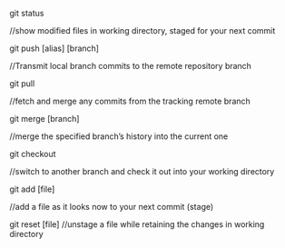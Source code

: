 
git status

//show modified files in working directory, staged for your next commit

git push [alias] [branch]

//Transmit local branch commits to the remote repository branch

git pull

//fetch and merge any commits from the tracking remote branch

git merge [branch]

//merge the specified branch’s history into the current one

git checkout

//switch to another branch and check it out into your working directory

git add [file]

//add a file as it looks now to your next commit (stage)

git reset [file]
//unstage a file while retaining the changes in working directory

